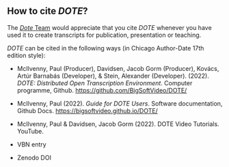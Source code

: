 ## How to cite _DOTE_?

The [_Dote_ Team](contributing.md) would appreciate that you cite _DOTE_ whenever you have used it to create transcripts for publication, presentation or teaching.

_DOTE_ can be cited in the following ways (in Chicago Author-Date 17th edition style):

- McIlvenny, Paul (Producer), Davidsen, Jacob Gorm (Producer), Kovács, Artúr Barnabás (Developer), & Stein, Alexander (Developer). (2022). _DOTE: Distributed Open Transcription Environment_. Computer programme, Github. <https://github.com/BigSoftVideo/DOTE/>
- McIlvenny, Paul (2022). _Guide for DOTE Users_. Software documentation, Github Docs. https://bigsoftvideo.github.io/DOTE/
- McIlvenny, Paul & Davidsen, Jacob Gorm (2022). DOTE Video Tutorials. YouTube.

- VBN entry
- Zenodo DOI
